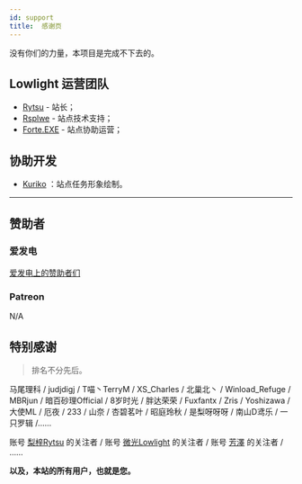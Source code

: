 ```yaml
---
id: support
title:  感谢页
---
```


没有你们的力量，本项目是完成不下去的。

## Lowlight 运营团队

- [Rytsu](https://github.com/Lytsu) - 站长；
- [Rsplwe](https://github.com/Rsplwe) - 站点技术支持；
- [Forte.EXE](https://github.com/ForteEXE) - 站点协助运营；

## 协助开发

- [Kuriko](https://space.bilibili.com/7847180) ：站点任务形象绘制。

-----

## 赞助者

### 爱发电

[爱发电上的赞助者们](https://afdian.net/@toyamaworks?tab=sponsor)

### Patreon

N/A

## 特别感谢

> 排名不分先后。

马尾理科 / judjdigj / T喵丶TerryM / XS_Charles / 北巢北丶 / Winload_Refuge / MBRjun / 暗百砂理Official / 8岁时光 / 胖达荣荣 / Fuxfantx / Zris / Yoshizawa / 大使ML / 厄夜 / 233 / 山奈 / 杏碧茗叶 / 昭庭玲秋 / 是梨呀呀呀 / 南山D鸢乐 / 一只罗辑 /……

账号 [梨梓Rytsu](https://space.bilibili.com/5899551/dynamic) 的关注者 / 账号 [微光Lowlight](https://space.bilibili.com/319171871) 的关注者 / 账号 [芳澤](https://space.bilibili.com/299364/dynamic) 的关注者 / ……

**以及，本站的所有用户，也就是您。**

